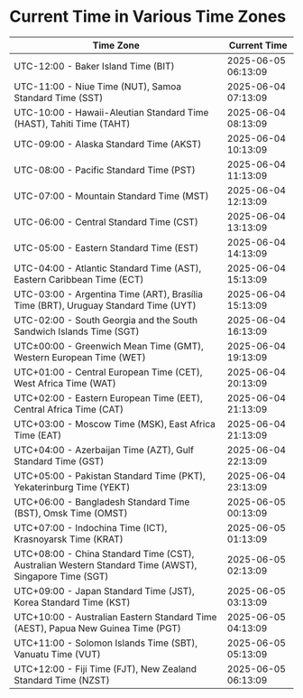 # Current Time in Various Time Zones

| Time Zone | Current Time |
|-----------|--------------|
| UTC-12:00 - Baker Island Time (BIT) | 2025-06-05 06:13:09 |
| UTC-11:00 - Niue Time (NUT), Samoa Standard Time (SST) | 2025-06-04 07:13:09 |
| UTC-10:00 - Hawaii-Aleutian Standard Time (HAST), Tahiti Time (TAHT) | 2025-06-04 08:13:09 |
| UTC-09:00 - Alaska Standard Time (AKST) | 2025-06-04 10:13:09 |
| UTC-08:00 - Pacific Standard Time (PST) | 2025-06-04 11:13:09 |
| UTC-07:00 - Mountain Standard Time (MST) | 2025-06-04 12:13:09 |
| UTC-06:00 - Central Standard Time (CST) | 2025-06-04 13:13:09 |
| UTC-05:00 - Eastern Standard Time (EST) | 2025-06-04 14:13:09 |
| UTC-04:00 - Atlantic Standard Time (AST), Eastern Caribbean Time (ECT) | 2025-06-04 15:13:09 |
| UTC-03:00 - Argentina Time (ART), Brasília Time (BRT), Uruguay Standard Time (UYT) | 2025-06-04 15:13:09 |
| UTC-02:00 - South Georgia and the South Sandwich Islands Time (SGT) | 2025-06-04 16:13:09 |
| UTC±00:00 - Greenwich Mean Time (GMT), Western European Time (WET) | 2025-06-04 19:13:09 |
| UTC+01:00 - Central European Time (CET), West Africa Time (WAT) | 2025-06-04 20:13:09 |
| UTC+02:00 - Eastern European Time (EET), Central Africa Time (CAT) | 2025-06-04 21:13:09 |
| UTC+03:00 - Moscow Time (MSK), East Africa Time (EAT) | 2025-06-04 21:13:09 |
| UTC+04:00 - Azerbaijan Time (AZT), Gulf Standard Time (GST) | 2025-06-04 22:13:09 |
| UTC+05:00 - Pakistan Standard Time (PKT), Yekaterinburg Time (YEKT) | 2025-06-04 23:13:09 |
| UTC+06:00 - Bangladesh Standard Time (BST), Omsk Time (OMST) | 2025-06-05 00:13:09 |
| UTC+07:00 - Indochina Time (ICT), Krasnoyarsk Time (KRAT) | 2025-06-05 01:13:09 |
| UTC+08:00 - China Standard Time (CST), Australian Western Standard Time (AWST), Singapore Time (SGT) | 2025-06-05 02:13:09 |
| UTC+09:00 - Japan Standard Time (JST), Korea Standard Time (KST) | 2025-06-05 03:13:09 |
| UTC+10:00 - Australian Eastern Standard Time (AEST), Papua New Guinea Time (PGT) | 2025-06-05 04:13:09 |
| UTC+11:00 - Solomon Islands Time (SBT), Vanuatu Time (VUT) | 2025-06-05 05:13:09 |
| UTC+12:00 - Fiji Time (FJT), New Zealand Standard Time (NZST) | 2025-06-05 06:13:09 |
